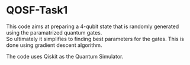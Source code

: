 # QOSF-Task1

This code aims at preparing a 4-qubit state that is randomly generated using the paramatrized quantum gates. <br> So ultimately it simplifies to finding best parameters for the gates. This is done using gradient descent algorithm. <br>

The code uses Qiskit as the Quantum Simulator.
